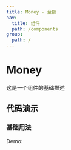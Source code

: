 ```yaml
---
title: Money - 金额
nav:
  title: 组件
  path: /components
group:
  path: /
---
```


# Money

这是一个组件的基础描述

## 代码演示

### 基础用法

Demo:

<code src="./demos/index.tsx"  background="#f0f2f5" />
